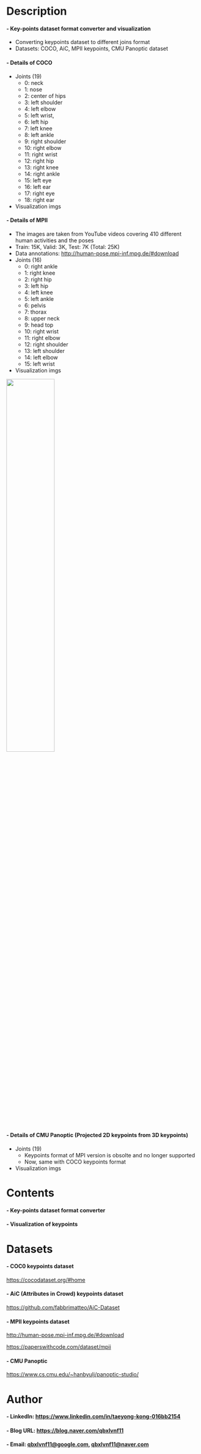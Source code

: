 
Description
=============

#### - Key-points dataset format converter and visualization
  - Converting keypoints dataset to different joins format
  - Datasets: COCO, AiC, MPII keypoints, CMU Panoptic dataset

#### - Details of COCO
  - Joints (19)
    - 0: neck
    - 1: nose
    - 2: center of hips
    - 3: left shoulder
    - 4: left elbow
    - 5: left wrist,
    - 6: left hip
    - 7: left knee
    - 8: left ankle
    - 9: right shoulder
    - 10: right elbow
    - 11: right wrist
    - 12: right hip
    - 13: right knee
    - 14: right ankle
    - 15: left eye
    - 16: left ear
    - 17: right eye
    - 18: right ear
  - Visualization imgs

#### - Details of MPII
  - The images are taken from YouTube videos covering 410 different human activities and the poses
  - Train: 15K, Valid: 3K, Test: 7K (Total: 25K)
  - Data annotations: http://human-pose.mpi-inf.mpg.de/#download
  - Joints (16)
    - 0: right ankle
    - 1: right knee
    - 2: right hip
    - 3: left hip
    - 4: left knee
    - 5: left ankle
    - 6: pelvis
    - 7: thorax 
    - 8: upper neck
    - 9: head top
    - 10: right wrist
    - 11: right elbow
    - 12: right shoulder
    - 13: left shoulder
    - 14: left elbow
    - 15: left wrist
  - Visualization imgs
  
<img src="https://user-images.githubusercontent.com/52263269/202661901-41e34c4d-5dca-48e2-8885-4711c19f1d66.png" width="50%"></img>

#### - Details of CMU Panoptic (Projected 2D keypoints from 3D keypoints)
  - Joints (19)
    - Keypoints format of MPI version is obsolte and no longer supported
    - Now, same with COCO keypoints format
  - Visualization imgs

Contents
=============
#### - Key-points dataset format converter

#### - Visualization of keypoints

Datasets
=============

#### - COC0 keypoints dataset

https://cocodataset.org/#home

#### - AiC (Attributes in Crowd) keypoints dataset

https://github.com/fabbrimatteo/AiC-Dataset

#### - MPII keypoints dataset

http://human-pose.mpi-inf.mpg.de/#download

https://paperswithcode.com/dataset/mpii

#### - CMU Panoptic

https://www.cs.cmu.edu/~hanbyulj/panoptic-studio/

Author
=============

#### - LinkedIn: https://www.linkedin.com/in/taeyong-kong-016bb2154

#### - Blog URL: https://blog.naver.com/qbxlvnf11

#### - Email: qbxlvnf11@google.com, qbxlvnf11@naver.com

